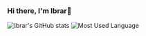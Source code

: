 ### Hi there, I'm Ibrar👋

![Ibrar's GitHub stats](https://github-readme-stats.vercel.app/api?username=adityaibrar&show_icons=true&theme=tokyonight)
![Most Used Language](https://github-readme-stats.vercel.app/api/top-langs/?username=adityaibrar&layout=compact)
